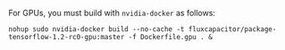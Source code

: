 For GPUs, you must build with `nvidia-docker` as follows:
```
nohup sudo nvidia-docker build --no-cache -t fluxcapacitor/package-tensorflow-1.2-rc0-gpu:master -f Dockerfile.gpu . &
```
